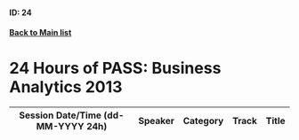#### ID: 24
#### [Back to Main list](index.md)
# 24 Hours of PASS: Business Analytics 2013
Session Date/Time (dd-MM-YYYY 24h)|Speaker|Category|Track|Title
---|---|---|---|---
